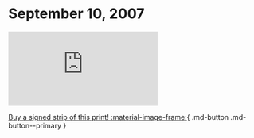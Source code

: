 # September 10, 2007

![](https://www.achewood.com/comic.php?date=09102007)

[Buy a signed strip of this print! :material-image-frame:](https://achewood-holiday-pop-up.myshopify.com/products/strip#09102007){ .md-button .md-button--primary }
